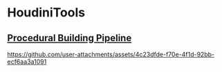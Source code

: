 # HoudiniTools

## [Procedural Building Pipeline](https://github.com/getmikyled/HoudiniTools/tree/main/Procedural%20Building%20Pipeline)
https://github.com/user-attachments/assets/4c23dfde-f70e-4f1d-92bb-ecf6aa3a1091
